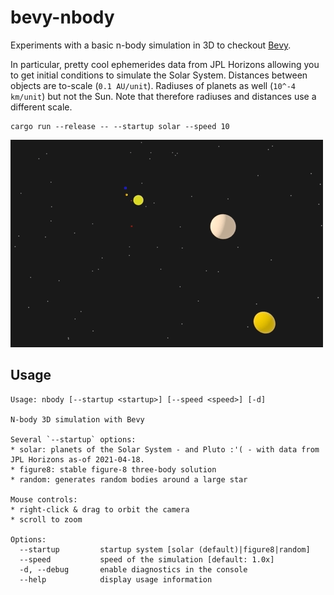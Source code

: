 # bevy-nbody

Experiments with a basic n-body simulation in 3D to checkout [Bevy](https://bevyengine.org/).

In particular, pretty cool ephemerides data from JPL Horizons allowing you to get initial conditions to simulate the Solar System.
Distances between objects are to-scale (`0.1 AU/unit`). Radiuses of planets as well (`10^-4 km/unit`) but not the Sun. Note that therefore radiuses and distances use a different scale.
```
cargo run --release -- --startup solar --speed 10
```
![](assets/solar-system.gif)

## Usage
```
Usage: nbody [--startup <startup>] [--speed <speed>] [-d]

N-body 3D simulation with Bevy

Several `--startup` options:
* solar: planets of the Solar System - and Pluto :'( - with data from JPL Horizons as-of 2021-04-18.
* figure8: stable figure-8 three-body solution
* random: generates random bodies around a large star

Mouse controls: 
* right-click & drag to orbit the camera 
* scroll to zoom

Options:
  --startup         startup system [solar (default)|figure8|random]
  --speed           speed of the simulation [default: 1.0x]
  -d, --debug       enable diagnostics in the console
  --help            display usage information
```

